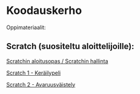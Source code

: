 # Koodauskerho

Oppimateriaalit:

## Scratch (suositeltu aloittelijoille):

[Scratchin aloitusopas / Scratchin hallinta](https://www.seqv.github.io/TutustutaanScratchiin.pdf)

[Scratch 1 - Keräilypeli](https://www.seqv.github.io/1_Kerailypeli.pdf)

[Scratch 2 - Avaruusväistely](https://www.seqv.github.io/2_Avaruusvaistelu_v2.pdf)
